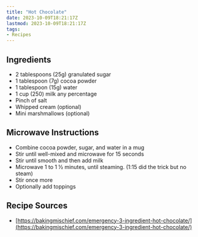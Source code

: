 ```yaml
---
title: "Hot Chocolate"
date: 2023-10-09T18:21:17Z
lastmod: 2023-10-09T18:21:17Z
tags:
- Recipes
---
```


## Ingredients

- 2 tablespoons (25g) granulated sugar
- 1 tablespoon (7g) cocoa powder
- 1 tablespoon (15g) water
- 1 cup (250) milk any percentage
- Pinch of salt
- Whipped cream (optional)
- Mini marshmallows (optional)

## Microwave Instructions

- Combine cocoa powder, sugar, and water in a mug
- Stir until well-mixed and microwave for 15 seconds
- Stir until smooth and then add milk
- Microwave 1 to 1 ½ minutes, until steaming. (1:15 did the trick but no steam)
- Stir once more
- Optionally add toppings

## Recipe Sources

- [https://bakingmischief.com/emergency-3-ingredient-hot-chocolate/](https://bakingmischief.com/emergency-3-ingredient-hot-chocolate/)
